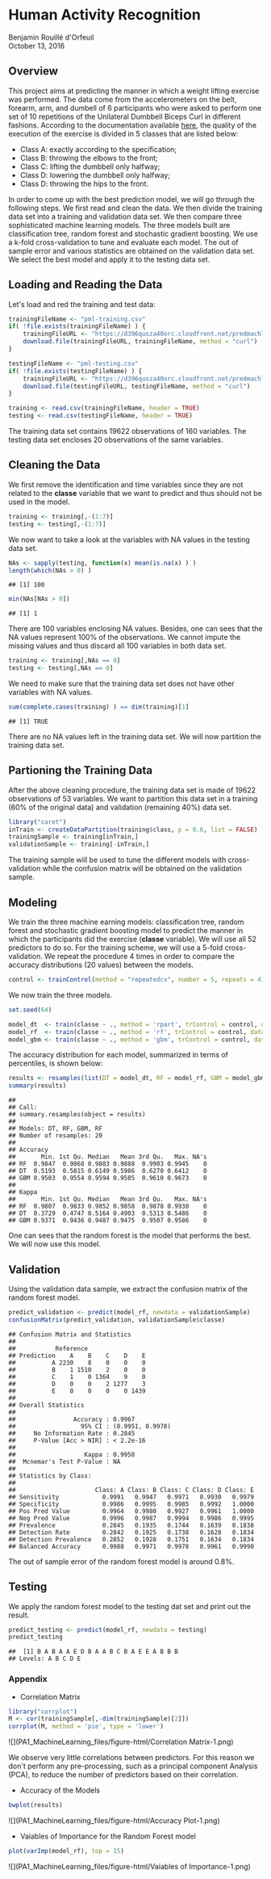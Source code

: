# Human Activity Recognition
Benjamin Rouillé d'Orfeuil  
October 13, 2016  




## Overview
This project aims at predicting the manner in which a weight lifting exercise was performed. The data come from the accelerometers on the belt, forearm, arm, and dumbell of 6 participants who were asked to perform one set of 10 repetitions of the Unilateral Dumbbell Biceps Curl in different fashions. According to the documentation available [here](http://groupware.les.inf.puc-rio.br/har#ixzz4N0qkUPtC), the quality of the execution of the exercise is divided in 5 classes that are listed below:

* Class A: exactly according to the specification;
* Class B: throwing the elbows to the front;
* Class C: lifting the dumbbell only halfway;
* Class D: lowering the dumbbell only halfway;
* Class D: throwing the hips to the front.

In order to come up with the best prediction model, we will go through the following steps. We first read and clean the data. We then divide the training data set into a training and validation data set. We then compare three sophisticated machine learning models. The three models built are classification tree, random forest and stochastic gradient boosting. We use a k-fold cross-validation to tune and evaluate each model. The out of sample error and various statistics are obtained on the validation data set. We select the best model and apply it to the testing data set.


## Loading and Reading the Data
Let's load and red the training and test data:

```r
trainingFileName <- "pml-training.csv"
if( !file.exists(trainingFileName) ) {
    trainingFileURL <- "https://d396qusza40orc.cloudfront.net/predmachlearn/pml-training.csv"
    download.file(trainingFileURL, trainingFileName, method = "curl")
}

testingFileName <- "pml-testing.csv"
if( !file.exists(testingFileName) ) {
    trainingFileURL <- "https://d396qusza40orc.cloudfront.net/predmachlearn/pml-testing.csv"
    download.file(testingFileURL, testingFileName, method = "curl")
}

training <- read.csv(trainingFileName, header = TRUE)
testing <- read.csv(testingFileName, header = TRUE)
```
The training data set contains 19622 observations of 160 variables. The testing data set encloses 20 observations of the same variables.


## Cleaning the Data
We first remove the identification and time variables since they are not related to the **classe** variable that we want to predict and thus should not be used in the model.

```r
training <- training[,-(1:7)]
testing <- testing[,-(1:7)]
```
We now want to take a look at the variables with NA values in the testing data set.

```r
NAs <- sapply(testing, function(x) mean(is.na(x) ) )
length(which(NAs > 0) ) 
```

```
## [1] 100
```

```r
min(NAs[NAs > 0])
```

```
## [1] 1
```
There are 100 variables enclosing NA values. Besides, one can sees that the NA values represent 100% of the observations. We cannot impute the missing values and thus discard all 100 variables in both data set.

```r
training <- training[,NAs == 0]
testing <- testing[,NAs == 0]
```
We need to make sure that the training data set does not have other variables with NA values.

```r
sum(complete.cases(training) ) == dim(training)[1]
```

```
## [1] TRUE
```
There are no NA values left in the training data set. We will now partition the training data set.


## Partioning the Training Data
After the above cleaning procedure, the training data set is made of 19622 observations of 53 variables. We want to partition this data set in a training (60% of the original data) and validation (remaining 40%) data set.

```r
library("caret")
inTrain <- createDataPartition(training$class, p = 0.6, list = FALSE)
trainingSample <- training[inTrain,]
validationSample <- training[-inTrain,]
```
The training sample will be used to tune the different models with cross-validation while the confusion matrix will be obtained on the validation sample.

## Modeling
We train the three machine earning models: classification tree, random forest and stochastic gradient boosting model to predict the manner in which the participants did the exercise (**classe** variable). We will use all 52 predictors to do so. For the training scheme, we will use a 5-fold cross-validation. We repeat the procedure 4 times in order to compare the accuracy distributions (20 values) between the models.

```r
control <- trainControl(method = "repeatedcv", number = 5, repeats = 4)
```
We now train the three models.

```r
set.seed(64)

model_dt  <- train(classe ~ ., method = 'rpart', trControl = control, data = trainingSample)
model_rf  <- train(classe ~ ., method = 'rf', trControl = control, data = trainingSample, ntree = 200)
model_gbm <- train(classe ~ ., method = 'gbm', trControl = control, data = trainingSample, verbose = FALSE)
```

The accuracy distribution for each model, summarized in terms of percentiles, is shown below:

```r
results <- resamples(list(DT = model_dt, RF = model_rf, GBM = model_gbm, RF = model_rf) )
summary(results)
```

```
## 
## Call:
## summary.resamples(object = results)
## 
## Models: DT, RF, GBM, RF 
## Number of resamples: 20 
## 
## Accuracy 
##       Min. 1st Qu. Median   Mean 3rd Qu.   Max. NA's
## RF  0.9847  0.9868 0.9883 0.9888  0.9903 0.9945    0
## DT  0.5193  0.5815 0.6149 0.5986  0.6270 0.6412    0
## GBM 0.9503  0.9554 0.9594 0.9585  0.9610 0.9673    0
## 
## Kappa 
##       Min. 1st Qu. Median   Mean 3rd Qu.   Max. NA's
## RF  0.9807  0.9833 0.9852 0.9858  0.9878 0.9930    0
## DT  0.3729  0.4747 0.5164 0.4903  0.5313 0.5486    0
## GBM 0.9371  0.9436 0.9487 0.9475  0.9507 0.9586    0
```
One can sees that the random forest is the model that performs the best. We will now use this model.


## Validation
Using the validation data sample, we extract the confusion matrix of the random forest model.

```r
predict_validation <- predict(model_rf, newdata = validationSample)
confusionMatrix(predict_validation, validationSample$classe)
```

```
## Confusion Matrix and Statistics
## 
##           Reference
## Prediction    A    B    C    D    E
##          A 2230    8    0    0    0
##          B    1 1510    2    0    0
##          C    1    0 1364    9    0
##          D    0    0    2 1277    3
##          E    0    0    0    0 1439
## 
## Overall Statistics
##                                           
##                Accuracy : 0.9967          
##                  95% CI : (0.9951, 0.9978)
##     No Information Rate : 0.2845          
##     P-Value [Acc > NIR] : < 2.2e-16       
##                                           
##                   Kappa : 0.9958          
##  Mcnemar's Test P-Value : NA              
## 
## Statistics by Class:
## 
##                      Class: A Class: B Class: C Class: D Class: E
## Sensitivity            0.9991   0.9947   0.9971   0.9930   0.9979
## Specificity            0.9986   0.9995   0.9985   0.9992   1.0000
## Pos Pred Value         0.9964   0.9980   0.9927   0.9961   1.0000
## Neg Pred Value         0.9996   0.9987   0.9994   0.9986   0.9995
## Prevalence             0.2845   0.1935   0.1744   0.1639   0.1838
## Detection Rate         0.2842   0.1925   0.1738   0.1628   0.1834
## Detection Prevalence   0.2852   0.1928   0.1751   0.1634   0.1834
## Balanced Accuracy      0.9988   0.9971   0.9978   0.9961   0.9990
```
The out of sample error of the random forest model is around 0.8%.


## Testing
We apply the random forest model to the testing dat set and print out the result.

```r
predict_testing <- predict(model_rf, newdata = testing)
predict_testing
```

```
##  [1] B A B A A E D B A A B C B A E E A B B B
## Levels: A B C D E
```



### Appendix
* Correlation Matrix

```r
library("corrplot")
M <- cor(trainingSample[,-dim(trainingSample)[2]])
corrplot(M, method = 'pie', type = 'lower')
```

![](PA1_MachineLearning_files/figure-html/Correlation Matrix-1.png)<!-- -->

We observe very little correlations between predictors. For this reason we don't perform any pre-processing, such as a principal component Analysis (PCA), to reduce the number of predictors based on their correlation.

* Accuracy of the Models

```r
bwplot(results)
```

![](PA1_MachineLearning_files/figure-html/Accuracy Plot-1.png)<!-- -->

* Vaiables of Importance for the Random Forest model

```r
plot(varImp(model_rf), top = 15)
```

![](PA1_MachineLearning_files/figure-html/Vaiables of Importance-1.png)<!-- -->
